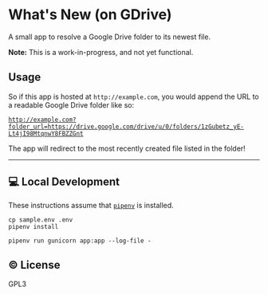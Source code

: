 # What's New (on GDrive)

A small app to resolve a Google Drive folder to its newest file.

**Note:** This is a work-in-progress, and not yet functional.

## Usage

So if this app is hosted at `http://example.com`, you would append the
URL to a readable Google Drive folder like so:

[`http://example.com?folder_url=https://drive.google.com/drive/u/0/folders/1zGubetz_yE-Lt4jI98MtqnwY8FBZZGnt`][sample]

[sample]: http://example.com?folder_url=https://drive.google.com/drive/u/0/folders/1zGubetz_yE-Lt4jI98MtqnwY8FBZZGnt

The app will redirect to the most recently created file listed in the
folder!

<!-- Everything above this linebreak will appear on app homepage. -->
---
<!-- Everything below will only be in the repository README. -->

## :computer: Local Development

These instructions assume that [`pipenv`][1] is installed.

[1]: http://example.com

```
cp sample.env .env
pipenv install

pipenv run gunicorn app:app --log-file -
```

## :copyright: License

GPL3
